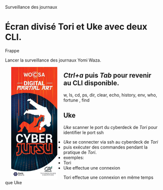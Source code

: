 Surveillance des journaux

# Écran divisé Tori et Uke avec deux CLI.

Frappe

Lancer la surveillance des journaux Yomi Waza.

<img align="left" width="30%" height="30%" src="./img/cyberjutsu_banner.jpeg"  style="vertical-align:middle;margin:0px 20px">

## *Ctrl+a* puis *Tab* pour revenir au CLI disponible.

w, ls, cd, ps, dir, clear, echo, history, env, who, fortune , find

## Uke

*Uke* scanner le port du cyberdeck de *Tori* pour identifier le port ssh

* *Uke* se connecter via ssh au cyberdeck de *Tori*
* puis exécuter des commandes pendant la pratique de *Tori*.
* exemples:
* Tori
* Uke effectue une connexion

Tori effectue une connexion en même temps que Uke
